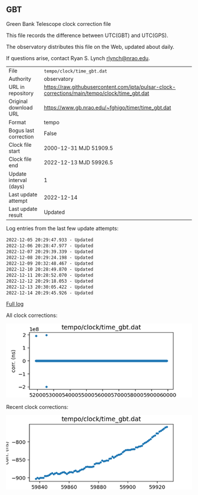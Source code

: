 
## GBT

Green Bank Telescope clock correction file

This file records the difference between UTC(GBT) and UTC(GPS).

The observatory distributes this file on the Web, updated about daily.

If questions arise, contact Ryan S. Lynch <rlynch@nrao.edu>.

|     |     |
|:--- |:--- |
| File | `tempo/clock/time_gbt.dat` |
| Authority | observatory |
| URL in repository | <https://raw.githubusercontent.com/ipta/pulsar-clock-corrections/main/tempo/clock/time_gbt.dat> |
| Original download URL | <https://www.gb.nrao.edu/~fghigo/timer/time_gbt.dat> |
| Format | tempo |
| Bogus last correction | False |
| Clock file start | 2000-12-31 MJD 51909.5 |
| Clock file end | 2022-12-13 MJD 59926.5 |
| Update interval (days) | 1 |
| Last update attempt | 2022-12-14 |
| Last update result | Updated |

Log entries from the last few update attempts:
```
2022-12-05 20:29:47.933 - Updated
2022-12-06 20:28:47.977 - Updated
2022-12-07 20:29:39.339 - Updated
2022-12-08 20:29:24.198 - Updated
2022-12-09 20:32:48.467 - Updated
2022-12-10 20:28:49.870 - Updated
2022-12-11 20:28:52.070 - Updated
2022-12-12 20:29:18.053 - Updated
2022-12-13 20:30:05.422 - Updated
2022-12-14 20:29:45.926 - Updated
```
[Full log](https://raw.githubusercontent.com/ipta/pulsar-clock-corrections/main/log/tempo/clock/time_gbt.dat.log)


All clock corrections:

![plot of all clock corrections](time_gbt.dat.png "All corrections")

Recent clock corrections:

![plot of recent clock corrections](time_gbt.dat.short.png "Recent corrections")


